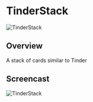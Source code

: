 # TinderStack

![TinderStack](https://raw.githubusercontent.com/lawloretienne/TinderStack/master/images/ic_launcher.png)

## Overview

A stack of cards similar to Tinder

## Screencast

![TinderStack](images/TinderStack_Screencast3.gif)